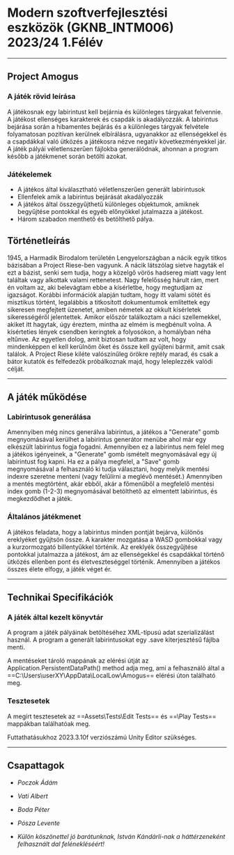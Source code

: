 ﻿# Modern szoftverfejlesztési eszközök (GKNB_INTM006) 2023/24 1.Félév

---

## Project Amogus

### A játék rövid leírása

A játékosnak egy labirintust kell bejárnia és különleges tárgyakat felvennie. A játékost ellenséges karakterek és csapdák is akadályozzák. A labirintus bejárása során a hibamentes bejárás és a különleges tárgyak felvétele folyamatosan pozitívan kerülnek elbírálásra, ugyanakkor az ellenségekkel és a csapdákkal való ütközés a játékosra nézve negatív következményekkel jár. A játék pályái véletlenszerűen fájlokba generálódnak, ahonnan a program később a játékmenet során betölti azokat.

### Játékelemek

- A játékos által kiválasztható véletlenszerűen generált labirintusok
- Ellenfelek amik a labirintus bejárását akadályozzák
- A játékos által összegyűjthetű különleges objektumok, amiknek begyűjtése pontokkal és egyéb előnyökkel jutalmazza a játékost.
- Három szabadon menthető és betölthető pálya.

## Történetleírás

1945, a Harmadik Birodalom területén Lengyelországban a nácik egyik titkos bázisában a Project Riese-ben vagyunk. A nácik látszólag sietve hagyták el ezt a bázist, senki sem tudja, hogy a közelgő vörös hadsereg miatt vagy lent találtak vagy alkottak valami rettenetest. Nagy felelősség hárult rám, mert én voltam az, aki belevágtam ebbe a kísérletbe, hogy megtudjam az igazságot. Korábbi információk alapján tudtam, hogy itt valami sötét és misztikus történt, legalábbis a titkosított dokumentumok említettek egy sikeresen megfejtett üzenetet, amiben németek az okkult kísérletek sikerességéről jelentettek. Amikor először találkoztam a náci szellemekkel, akiket itt hagytak, úgy éreztem, mintha az elmém is megbénult volna. A kísérteties lények csendben keringtek a folyosókon, a homályban néha eltűnve. Az egyetlen dolog, amit biztosan tudtam az volt, hogy mindenképpen el kell kerülnöm őket és össze kell gyűjteni bármit, amit csak találok. A Project Riese kiléte valószínűleg örökre rejtély marad, és csak a bátor kutatók és felfedezők próbálkoznak majd, hogy leleplezzék valódi célját.

---

## A játék működése

### Labirintusok generálása

Amennyiben még nincs generálva labirintus, a játékos a "Generate" gomb megnyomásával kerülhet a labirintus generátor menübe ahol már egy elkészült labirintus fogja fogadni. Amennyiben ez a labirintus nem felel meg a játékos igényeinek, a "Generate" gomb ismételt megnyomásával egy új labirintust fog kapni. Ha ez a pálya megfelel, a "Save" gomb megnyomásával a felhasználó ki tudja választani, hogy melyik mentési indexre szeretne menteni (vagy felűlírni a meglévő mentését.) Amennyiben a mentés megtörtént, akár ebből, akár a főmenűből a megfelelő mentési index gomb (1-2-3) megnyomásával betölthető az elmentett labirintus, és megkezdődhet a játék.

### Általános játékmenet

A játékos feladata, hogy a labirintus minden pontját bejárva, különös ereklyéket gyűjtsön össze. A karakter mozgatása a WASD gombokkal vagy a kurzormozgató billentyűkkel történik. Az ereklyék összegyűjtése pontokkal jutalmazza a játékost, ám az ellenségekkel és csapdákkal történő ütközés ellenben pont és életveszteséggel történik. Amennyiben a játékos összes élete elfogy, a játék véget ér.

---

## Technikai Specifikációk

### A játék által kezelt könyvtár

A program a játék pályáinak betöltéséhez XML-típusú adat szerializálást használ. A program a generált labirintusokat egy .save kiterjesztésű fájlba menti.

A mentéseket tároló mappának az elérési útját az Application.PersistentDataPath() method adja meg, ami a felhasználó által a ==C:\Users\userXY\AppData\LocalLow\Amogus== elérési úton található meg.

### Tesztesetek

A megírt tesztesetek az ==Assets\Tests\Edit Tests== és ==\Play Tests== mappákban találhatóak meg.

Futtathatásukhoz 2023.3.10f verziószámú Unity Editor szükséges.

---

## Csapattagok

- *Poczok Ádám*
- *Vati Albert*
- *Boda Péter*
- *Pósza Levente*
  
- *Külön köszönettel jó barátunknak, István Kándárli-nak a háttérzeneként felhasznált dal felénekléséért!*
